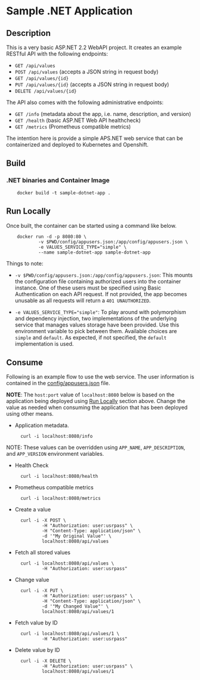 # Sample .NET Application

## Description

This is a very basic ASP.NET 2.2 WebAPI project. It creates an example RESTful API with the following endpoints:

- `GET /api/values`
- `POST /api/values` (accepts a JSON string in request body)
- `GET /api/values/{id}`
- `PUT /api/values/{id}` (accepts a JSON string in request body)
- `DELETE /api/values/{id}`

The API also comes with the following administrative endpoints:

- `GET /info` (metadata about the app, i.e. name, description, and version)
- `GET /health` (basic ASP.NET Web API healthcheck)
- `GET /metrics` (Prometheus compatible metrics)

The intention here is provide a simple APS.NET web service that can be containerized and deployed to Kubernetes and Openshift.

## Build

### .NET binaries and Container Image

        docker build -t sample-dotnet-app .

## Run Locally

Once built, the container can be started using a command like below.

        docker run -d -p 8080:80 \
                -v $PWD/config/appusers.json:/app/config/appusers.json \
                -e VALUES_SERVICE_TYPE="simple" \
                --name sample-dotnet-app sample-dotnet-app

Things to note:

- `-v $PWD/config/appusers.json:/app/config/appusers.json`: This mounts the configuration file containing authorized users into the container instance. One of these users must be specified using Basic Authentication on each API request. If not provided, the app becomes unusable as all requests will return a `401 UNAUTHORIZED`.

- `-e VALUES_SERVICE_TYPE="simple"`: To play around with polymorphism and dependency injection, two implementations of the underlying service that manages values storage have been provided. Use this environment variable to pick between them. Available choices are `simple` and `default`. As expected, if not specified, the `default` implementation is used.

## Consume

Following is an example flow to use the web service. The user information is contained in the [config/appusers.json](config/appusers.json) file.

**NOTE**: The `host:port` value of `localhost:8080` below is based on the application being deployed using [Run Locally](#run-locally) section above. Change the value as needed when consuming the application that has been deployed using other means.

- Application metadata.

        curl -i localhost:8080/info

NOTE: These values can be overridden using `APP_NAME`, `APP_DESCRIPTION`, and `APP_VERSION` environment variables.

- Health Check

        curl -i localhost:8080/health

- Prometheus compatible metrics

        curl -i localhost:8080/metrics

- Create a value

        curl -i -X POST \
                -H "Authorization: user:usrpass" \
                -H "Content-Type: application/json" \
                -d '"My Original Value"' \
                localhost:8080/api/values

- Fetch all stored values

        curl -i localhost:8080/api/values \
                -H "Authorization: user:usrpass"

- Change value

        curl -i -X PUT \
                -H "Authorization: user:usrpass" \
                -H "Content-Type: application/json" \
                -d '"My Changed Value"' \
                localhost:8080/api/values/1

- Fetch value by ID

        curl -i localhost:8080/api/values/1 \
                -H "Authorization: user:usrpass"

- Delete value by ID

        curl -i -X DELETE \
                -H "Authorization: user:usrpass" \
                localhost:8080/api/values/1
                
